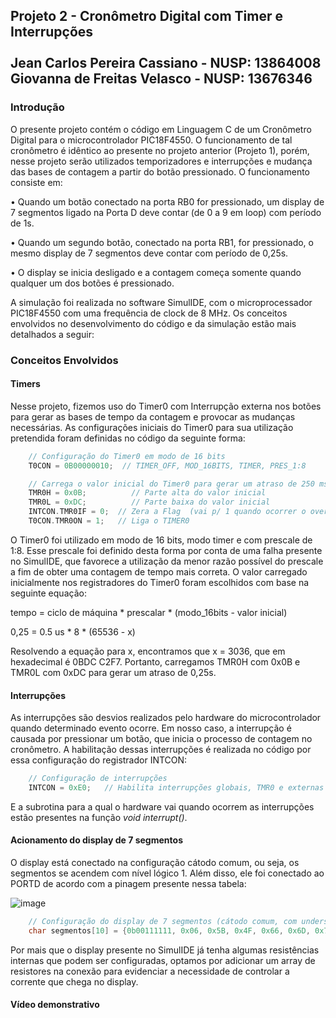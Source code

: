 ## Projeto 2 - Cronômetro Digital com Timer e Interrupções <br> <br> Jean Carlos Pereira Cassiano - NUSP: 13864008 <br> Giovanna de Freitas Velasco - NUSP: 13676346


### Introdução

O presente projeto contém o código em Linguagem C de um Cronômetro Digital para o microcontrolador PIC18F4550. O funcionamento de tal cronômetro é idêntico
ao presente no projeto anterior (Projeto 1), porém, nesse projeto serão utilizados temporizadores e interrupções e mudança das bases de contagem a partir do 
botão pressionado. O funcionamento consiste em:

• Quando um botão conectado na porta RB0 for pressionado, um display de 7 segmentos ligado na Porta D deve contar (de 0 a 9 em loop) com período de 1s.

• Quando um segundo botão, conectado na porta RB1, for pressionado, o mesmo display de 7 segmentos deve contar com período de 0,25s.

• O display se inicia desligado e a contagem começa somente quando qualquer um dos botões é pressionado.

A simulação foi realizada no software SimulIDE, com o microprocessador PIC18F4550 com uma frequência de clock de 8 MHz. Os conceitos envolvidos no desenvolvimento
do código e da simulação estão mais detalhados a seguir:

### Conceitos Envolvidos

#### Timers

Nesse projeto, fizemos uso do Timer0 com Interrupção externa nos botões para gerar as bases de tempo da contagem e provocar as mudanças necessárias.
As configurações iniciais do Timer0 para sua utilização pretendida foram definidas no código da seguinte forma:

``` C
    // Configuração do Timer0 em modo de 16 bits
    T0CON = 0B00000010;  // TIMER_OFF, MOD_16BITS, TIMER, PRES_1:8

    // Carrega o valor inicial do Timer0 para gerar um atraso de 250 ms
    TMR0H = 0x0B;          // Parte alta do valor inicial 
    TMR0L = 0xDC;          // Parte baixa do valor inicial
    INTCON.TMR0IF = 0;  // Zera a Flag  (vai p/ 1 quando ocorrer o overflow)
    T0CON.TMR0ON = 1;   // Liga o TIMER0
```

O Timer0 foi utilizado em modo de 16 bits, modo timer e com prescale de 1:8. Esse prescale foi definido desta forma por conta de uma falha presente no SimulIDE, que
 favorece a utilização da menor razão possível do prescale a fim de obter uma contagem de tempo mais correta. O valor carregado inicialmente nos registradores
 do Timer0 foram escolhidos com base na seguinte equação:

tempo = ciclo de máquina * prescalar * (modo_16bits - valor inicial)

0,25 = 0.5 us * 8 * (65536 - x)

Resolvendo a equação para x, encontramos que x = 3036, que em hexadecimal é 0BDC C2F7. Portanto, carregamos TMR0H com 0x0B e TMR0L com 0xDC para gerar um atraso de 0,25s.

#### Interrupções

As interrupções são desvios realizados pelo hardware do microcontrolador quando determinado evento ocorre. Em nosso caso, a interrupção é causada por 
pressionar um botão, que inicia o processo de contagem no cronômetro. A habilitação dessas interrupções é realizada no código por essa configuração 
do registrador INTCON:

``` C
    // Configuração de interrupções
    INTCON = 0xE0;   // Habilita interrupções globais, TMR0 e externas
```

E a subrotina para a qual o hardware vai quando ocorrem as interrupções estão presentes na função *void interrupt()*.

#### Acionamento do display de 7 segmentos

O display está conectado na configuração cátodo comum, ou seja, os segmentos se acendem com nível lógico 1. Além disso, ele foi conectado ao PORTD de
acordo com a pinagem presente nessa tabela:

![image](https://github.com/user-attachments/assets/a8716983-5054-4eb0-a489-7cfe67ce8e60)

``` C
    // Configuração do display de 7 segmentos (cátodo comum, com underscore e ponto decimal)
    char segmentos[10] = {0b00111111, 0x06, 0x5B, 0x4F, 0x66, 0x6D, 0x7D, 0x07, 0x7F, 0x6F};
``` 

Por mais que o display presente no SimulIDE já tenha algumas resistências internas que podem ser configuradas, optamos por adicionar um array de resistores
na conexão para evidenciar a necessidade de controlar a corrente que chega no display.


#### Vídeo demonstrativo




